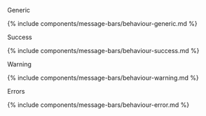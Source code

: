 Generic

{% include components/message-bars/behaviour-generic.md %}

Success

{% include components/message-bars/behaviour-success.md %}

Warning

{% include components/message-bars/behaviour-warning.md %}

Errors

{% include components/message-bars/behaviour-error.md %}
